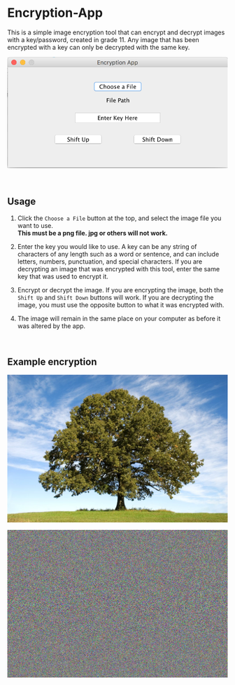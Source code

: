 # Encryption-App
This is a simple image encryption tool that can encrypt and decrypt images with a key/password, created in grade 11. Any image that has been encrypted with a key can only be decrypted with the same key.

![alt text](https://github.com/VictorSuciu/Encryption-App/blob/master/Images/EncryptionImageExample.png)

</br>

## Usage

1. Click the `Choose a File` button at the top, and select the image file you want to use. </br> **This must be a png file. jpg or others will not work.**

2. Enter the key you would like to use. A key can be any string of characters of any length such as a word or sentence, and can include letters, numbers, punctuation, and special characters. If you are decrypting an image that was encrypted with this tool, enter the same key that was used to encrypt it.

3. Encrypt or decrypt the image. If you are encrypting the image, both the `Shift Up` and `Shift Down` buttons will work. If you are decrypting the image, you must use the opposite button to what it was encrypted with.

4. The image will remain in the same place on your computer as before it was altered by the app.

</br>

## Example encryption

![alt text](https://github.com/VictorSuciu/Encryption-App/blob/master/Images/White-Oak-Tree.png)

![alt text](https://github.com/VictorSuciu/Encryption-App/blob/master/Images/White-Oak-Tree-Encrypted.png)
